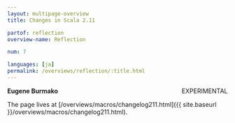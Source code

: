 ```yaml
---
layout: multipage-overview
title: Changes in Scala 2.11

partof: reflection
overview-name: Reflection

num: 7

languages: [ja]
permalink: /overviews/reflection/:title.html
---
```


<span class="label important" style="float: right;">EXPERIMENTAL</span>

**Eugene Burmako**

The page lives at [/overviews/macros/changelog211.html]({{ site.baseurl }}/overviews/macros/changelog211.html).
